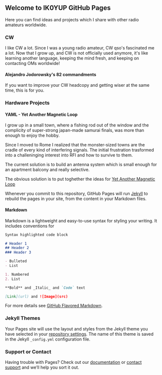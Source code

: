 ## Welcome to IK0YUP GitHub Pages

Here you can find ideas and projects which I share with other radio amateurs worldwide.  


### CW 

I like CW a lot.  Since I was a young radio amateur, CW qso's fascinated me a lot.  Now that I grow up, and CW is not officially used anymore, it's like learning another language, keeping the mind fresh, and keeping on contacting OMs worldwide!

#### Alejandro Jodorowsky's 82 commandments

If you want to improve your CW headcopy and getting wiser at the same time, this is for you.

### Hardware Projects

#### YAML - Yet Another Magnetic Loop

I grow up in a small town, where a fishing rod out of the window and the complicity of super-strong japan-made samurai finals, was more than enough to enjoy the hobby.

Since I moved to Rome I realized that the monster-sized towns are the cradle of every kind of interfering signals.  The initial frustration trasformed into a challeninging interest into RFI and how to survive to them.

The current solution is to build an antenna system which is small enough for an apartment balcony and really selective.

The obvious solution is to put toghether the ideas for [Yet Another Magnetic Loop](projects/YAML)

Whenever you commit to this repository, GitHub Pages will run [Jekyll](https://jekyllrb.com/) to rebuild the pages in your site, from the content in your Markdown files.

#### Markdown

Markdown is a lightweight and easy-to-use syntax for styling your writing. It includes conventions for

```markdown
Syntax highlighted code block

# Header 1
## Header 2
### Header 3

- Bulleted
- List

1. Numbered
2. List

**Bold** and _Italic_ and `Code` text

[Link](url) and ![Image](src)
```

For more details see [GitHub Flavored Markdown](https://guides.github.com/features/mastering-markdown/).

### Jekyll Themes

Your Pages site will use the layout and styles from the Jekyll theme you have selected in your [repository settings](https://github.com/afrigeri/IK0YUP/settings). The name of this theme is saved in the Jekyll `_config.yml` configuration file.

### Support or Contact

Having trouble with Pages? Check out our [documentation](https://help.github.com/categories/github-pages-basics/) or [contact support](https://github.com/contact) and we’ll help you sort it out.
